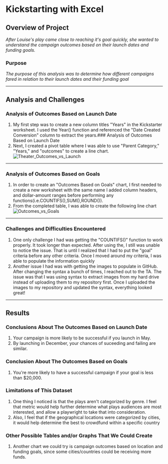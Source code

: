 # Kickstarting with Excel

## Overview of Project
*After Louise's play came close to reaching it's goal quickly, she wanted to understand the campaign outcomes based on their launch dates and funding goals.*
### Purpose
*The purpose of this analysis was to determine how different campaigns fared in relation to their launch dates and their funding goal*

---

## Analysis and Challenges

### Analysis of Outcomes Based on Launch Date
1. My first step was to create a new column titles "Years" in the Kickstarter worksheet. I used the Year() function and referenced the "Date Created Conversion" column to extract the years.### Analysis of Outcomes Based on Launch Date
2. Next, I created a pivot table where I was able to use "Parent Category," "Years," and "outcomes" to create a line chart.
![Theater_Outcomes_vs_Launch](Theater_Outcomes_vs_Launch.png)
---
### Analysis of Outcomes Based on Goals
1. In order to create an "Outcomes Based on Goals" chart, I first needed to create a new worksheet with the same name
I added column headers, and dollar-amount ranges before performing any functions(i.e.COUNTIFS(),SUM(),ROUND()).
2. From the completed table, I was able to create the following line chart
![Outcomes_vs_Goals](Outcomes_vs_Goals.png)
---

### Challenges and Difficulties Encountered
1. One only challenge I had was getting the "COUNTIFS()" function to work properly. It took longer than expected. After using the, I still was unable to notice the issue. That is until I realized that I had to put the "goal" criteria before any other criteria. Once I moved around my criteria, I was able to populate the information quickly
2. Another issue I had was with getting the images to populate in GitHub. After changing the syntax a bunch of times, I reached out to the TA. The issue was that I was using syntax to extract images from my hard drive instead of uploading them to my repository first. Once I uploaded the images to my repository and updated the syntax, everything looked great!
---

## Results

### Conclusions About The Outcomes Based on Launch Date
1. Your campaign is more likely to be successful if you launch in May. 
2. By launching in December, your chances of suceeding and failing are similar.
### Conclusion About The Outcomes Based on Goals
1. You're more likely to have a successful campaign if your goal is less than $20,000.
### Limitations of This Dataset
1. One thing I noticed is that the plays aren't categorized by genre. I feel that metric would help further determine what plays audiences are most interested, and allow a playwright to take that into consideration.
2. Also, I feel that if the geographical locations were categorized by cities, it would help determine the best to crowdfund within a specific country
### Other Possible Tables and/or Graphs That We Could Create
1. Another chart we could try is campaign outcomes based on location and funding goals, since some cities/countries could be receiving more funds.
